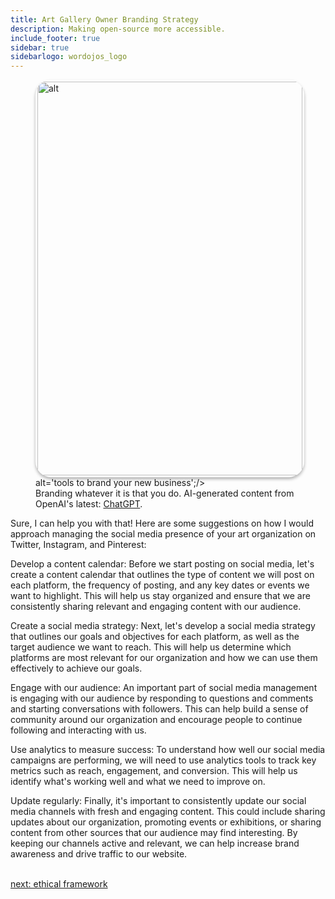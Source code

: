 ```yaml
---
title: Art Gallery Owner Branding Strategy
description: Making open-source more accessible.
include_footer: true
sidebar: true
sidebarlogo: wordojos_logo
---
```

<figure><img src='/uploads/branding.jpg' style="width: 100%;height: 630px;padding: 3px; box-shadow: 0 3px 5px rgba(0,0,0,.3);border-radius: 25px;overflow: hidden;border: none;" align="middle"; alt='alt';/> alt='tools to brand your new business';/>
    <figcaption>Branding whatever it is that you do.  AI-generated content from OpenAI's latest: <a href="https://openai.com/blog/chatgpt/" >ChatGPT</a>.</figcaption>
</figure>
<p>
Sure, I can help you with that! Here are some suggestions on how I would approach managing the social media presence of your art organization on Twitter, Instagram, and Pinterest:

Develop a content calendar: Before we start posting on social media, let's create a content calendar that outlines the type of content we will post on each platform, the frequency of posting, and any key dates or events we want to highlight. This will help us stay organized and ensure that we are consistently sharing relevant and engaging content with our audience.

Create a social media strategy: Next, let's develop a social media strategy that outlines our goals and objectives for each platform, as well as the target audience we want to reach. This will help us determine which platforms are most relevant for our organization and how we can use them effectively to achieve our goals.

Engage with our audience: An important part of social media management is engaging with our audience by responding to questions and comments and starting conversations with followers. This can help build a sense of community around our organization and encourage people to continue following and interacting with us.

Use analytics to measure success: To understand how well our social media campaigns are performing, we will need to use analytics tools to track key metrics such as reach, engagement, and conversion. This will help us identify what's working well and what we need to improve on.

Update regularly: Finally, it's important to consistently update our social media channels with fresh and engaging content. This could include sharing updates about our organization, promoting events or exhibitions, or sharing content from other sources that our audience may find interesting. By keeping our channels active and relevant, we can help increase brand awareness and drive traffic to our website.

<br>
<a href="https://workdojos.com/artgalleries/ethics">next: ethical framework</a>
</p>